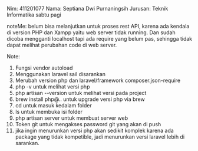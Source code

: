 Nim: 411201077
Nama: Septiana Dwi Purnaningsih
Jurusan: Teknik Informatika sabtu pagi

noteMe: belum bisa melanjutkan untuk proses rest API, karena ada kendala di version PHP dan Xampp yaitu web server tidak running. Dan sudah dicoba mengganti localhost tapi ada require yang belum pas, sehingga tidak dapat melihat perubahan code di web server.

Note: 
1. Fungsi vendor autoload
2. Menggunakan laravel sail disarankan
3. Merubah version php dan laravel/framework composer.json-require
4. php -v untuk melihat versi php
5. php artisan --version untuk melihat versi pada project
6. brew install php@.. untuk upgrade versi php via brew
7. cd untuk masuk kedalam folder
8. ls untuk membuka isi folder
9. php artisan server untuk membuat server web
10. Token git untuk mengakses password git yang akan di push
11. jika ingin menurunkan versi php akan sedikit komplek karena ada package yang tidak kompetible, jadi menurunkan versi laravel lebih di sarankan.
